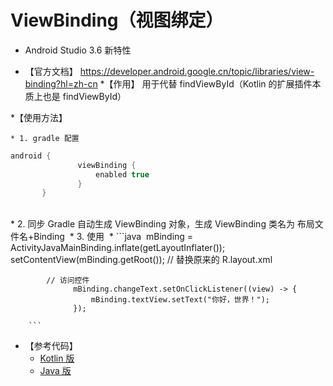 # ViewBinding（视图绑定）
* Android Studio 3.6 新特性

* 【官方文档】 https://developer.android.google.cn/topic/libraries/view-binding?hl=zh-cn
*【作用】 用于代替 findViewById（Kotlin 的扩展插件本质上也是 findViewById）

*【使用方法】

    * 1. gradle 配置
 ```groovy
android {
                viewBinding {
                    enabled true
                }
        }
 ```

​        
​    * 2. 同步 Gradle 自动生成 ViewBinding 对象，生成 ViewBinding 类名为
​        布局文件名+Binding
​    * 3. 使用
​        * ```java
​          mBinding = ActivityJavaMainBinding.inflate(getLayoutInflater());
​          setContentView(mBinding.getRoot()); // 替换原来的 R.layout.xml

            // 访问控件
                  mBinding.changeText.setOnClickListener((view) -> {
                      mBinding.textView.setText("你好，世界！");
                  });
    
        ```
  * 【参考代码】
    * [Kotlin 版](/src/main/java/moe/maoniang/viewbinding/MainActivity.kt)
    * [Java 版](/src/main/java/moe/maoniang/viewbinding/JavaMainActivity.java)

